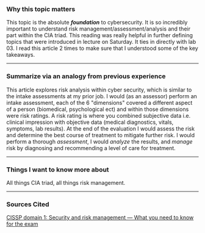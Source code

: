 ### Why this topic matters
This topic is the absolute _**foundation**_ to cybersecurity. It is so incredibly important to understand risk management/assessment/analysis and their part within the CIA triad. This reading was really helpful in further defining topics that were introduced in lecture on Saturday. It ties in directly with lab 03. I read this article 2 times to make sure that I understood some of the key takeaways. 

***

### Summarize via an analogy from previous experience
This article explores risk analysis within cyber security, which is similar to the intake assessments at my prior job. I would (as an assessor) perform an intake assessment, each of the 6 "dimensions" covered a different aspect of a person (biomedical, psychological ect) and within those dimensions were risk ratings. A risk rating is where you combined subjective data i.e. clinical impression with objective data (medical diagnostics, vitals, symptoms, lab results). At the end of the evaluation I would assess the risk and determine the best course of treatment to mitigate further risk. I would perform a thorough _assessment_, I would _analyze_ the results, and _manage_ risk by diagnosing and recommending a level of care for treatment.

***

### Things I want to know more about
All things CIA triad, all things risk management.

***

### Sources Cited
[CISSP domain 1: Security and risk management — What you need to know for the exam](https://resources.infosecinstitute.com/certification/security-risk-management/)

